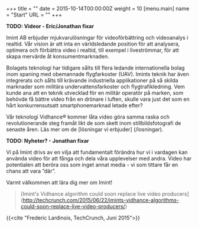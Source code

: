 +++
title = ""
date = 2015-10-14T00:00:00Z
weight = 10
[menu.main]
name = "Start"
URL = ""
+++

**TODO: Videor - Eric/Jonathan fixar**

Imint AB erbjuder mjukvarulösningar för videoförbättring och videoanalys i realtid. Vår vision är att inta en världsledande position för att analysera, optimera och förbättra video i realtid, till exempel i liveströmmar, för att skapa mervärde åt konsumentmarknaden.

Bolagets teknologi har tidigare sålts till flera ledande internationella bolag inom spaning med obemannade flygfarkoster (UAV). Imints teknik har även integrerats och sålts till krävande industriella applikationer på så skilda marknader som militära undervattensfarkoster och flygtrafikledning. Vem kunde ana att en teknik utvecklad för en militär operatör på marken, som behövde få bättre video från en drönare i luften, skulle vara just det som en hårt konkurrensutsatt smartphonemarknad letade efter?

Vår teknologi Vidhance® kommer låta video göra samma raska och revolutionerande steg framåt likt de som skett inom stillbildsfotografi de senaste åren. Läs mer om de [lösningar vi erbjuder] (/losningar).

**TODO: Nyheter? - Jonathan fixar**

Vi på Imint drivs av en vilja att fundamentalt förändra hur vi i vardagen kan använda video för att fånga och dela våra upplevelser med andra. Video har potentialen att beröra oss som inget annat media - vi som tittare får en chans att vara ”där”.

Varmt välkommen att lära dig mer om Imint!

>[Imint's Vidhance algorithm could soon replace live video producers] (http://techcrunch.com/2015/06/22/imints-vidhance-algorithms-could-soon-replace-live-video-producers/)

{{<cite "Frederic Lardinois, TechCrunch, Juni 2015">}}
